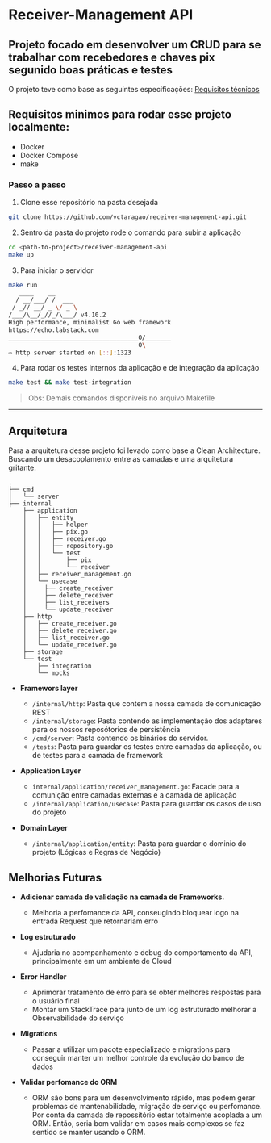 # Receiver-Management API

## Projeto focado em desenvolver um CRUD para se trabalhar com recebedores e chaves pix segunido boas práticas e testes

O projeto teve como base as seguintes especificações: [Requisitos técnicos](https://docs.google.com/document/d/1XyjrQZgWG_m42OK6YR6MIm5MXY5INvSNWxEuFyexaaw/edit?usp=sharing)

## Requisitos minimos para rodar esse projeto localmente:

- Docker
- Docker Compose
- make

### Passo a passo

1. Clone esse repositório na pasta desejada

```bash
git clone https://github.com/vctaragao/receiver-management-api.git
```

2. Sentro da pasta do projeto rode o comando para subir a aplicação

```bash
cd <path-to-project>/receiver-management-api
make up
```

3. Para iniciar o servidor

```bash
make run
   ____    __
  / __/___/ /  ___
 / _// __/ _ \/ _ \
/___/\__/_//_/\___/ v4.10.2
High performance, minimalist Go web framework
https://echo.labstack.com
____________________________________O/_______
                                    O\
⇨ http server started on [::]:1323
```

4. Para rodar os testes internos da aplicação e de integração da aplicação

```bash
make test && make test-integration
```

> Obs: Demais comandos disponiveis no arquivo Makefile

---

## Arquitetura

Para a arquitetura desse projeto foi levado como base a Clean Architecture. Buscando um desacoplamento entre as camadas e
uma arquitetura gritante.

```
.
├── cmd
│   └── server
├── internal
    ├── application
    │   ├── entity
    │   │   ├── helper
    │   │   ├── pix.go
    │   │   ├── receiver.go
    │   │   ├── repository.go
    │   │   └── test
    │   │       ├── pix
    │   │       └── receiver
    │   ├── receiver_management.go
    │   └── usecase
    │     ├── create_receiver
    │     ├── delete_receiver
    │     ├── list_receivers
    │     └── update_receiver
    ├── http
    │   ├── create_receiver.go
    │   ├── delete_receiver.go
    │   ├── list_receiver.go
    │   └── update_receiver.go
    ├── storage
    └── test
        ├── integration
        └── mocks
```

- **Framewors layer**

  - `/internal/http`: Pasta que contem a nossa camada de comunicação REST
  - `/internal/storage`: Pasta contendo as implementação dos adaptares para os nossos reposótorios de persistência
  - `/cmd/server`: Pasta contendo os binários do servidor.
  - `/tests`: Pasta para guardar os testes entre camadas da aplicação, ou de testes para a camada de framework

- **Application Layer**

  - `internal/application/receiver_management.go`: Facade para a comunição entre camadas externas e a camada de aplicação
  - `/internal/application/usecase`: Pasta para guardar os casos de uso do projeto

- **Domain Layer**
  - `/internal/application/entity`: Pasta para guardar o dominio do projeto (Lógicas e Regras de Negócio)

## Melhorias Futuras

- **Adicionar camada de validação na camada de Frameworks.**

  - Melhoria a perfomance da API, conseugindo bloquear logo na entrada Request que retornariam erro

- **Log estruturado**

  - Ajudaria no acompanhamento e debug do comportamento da API, principalmente em um ambiente de Cloud

- **Error Handler**

  - Aprimorar tratamento de erro para se obter melhores respostas para o usuário final
  - Montar um StackTrace para junto de um log estruturado melhorar a Observabilidade do serviço

- **Migrations**
  - Passar a utilizar um pacote especializado e migrations para conseguir manter um melhor controle da evolução do banco de dados
- **Validar perfomance do ORM**
  - ORM são bons para um desenvolvimento rápido, mas podem gerar problemas de mantenabilidade, migração de serviço ou perfomance.
    Por conta da camada de repossitório estar totalmente acoplada a um ORM. Então, seria bom validar em casos mais complexos se
    faz sentido se manter usando o ORM.
